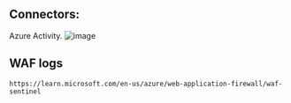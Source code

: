 

## Connectors:
Azure Activity.
![image](https://github.com/jniranjanreddy/azure/assets/83489863/c129b65e-2e39-433d-9aca-e29af6a1d3dd)

## WAF logs
```
https://learn.microsoft.com/en-us/azure/web-application-firewall/waf-sentinel
```

